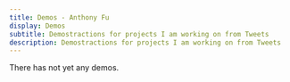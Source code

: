 ```yaml
---
title: Demos - Anthony Fu
display: Demos
subtitle: Demostractions for projects I am working on from Tweets
description: Demostractions for projects I am working on from Tweets
---
```


There has not yet any demos.

<BackWidget />
